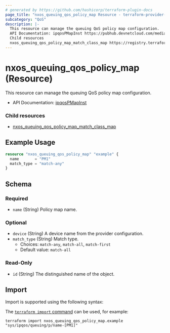 ```yaml
---
# generated by https://github.com/hashicorp/terraform-plugin-docs
page_title: "nxos_queuing_qos_policy_map Resource - terraform-provider-nxos"
subcategory: "QoS"
description: |-
  This resource can manage the queuing QoS policy map configuration.
  API Documentation: ipqosPMapInst https://pubhub.devnetcloud.com/media/dme-docs-10-2-2/docs/Qos/ipqos:PMapInst/
  Child resources
  nxos_queuing_qos_policy_map_match_class_map https://registry.terraform.io/providers/CiscoDevNet/nxos/latest/docs/resources/queuing_qos_policy_map_match_class_map
---
```


# nxos_queuing_qos_policy_map (Resource)

This resource can manage the queuing QoS policy map configuration.

- API Documentation: [ipqosPMapInst](https://pubhub.devnetcloud.com/media/dme-docs-10-2-2/docs/Qos/ipqos:PMapInst/)

### Child resources

- [nxos_queuing_qos_policy_map_match_class_map](https://registry.terraform.io/providers/CiscoDevNet/nxos/latest/docs/resources/queuing_qos_policy_map_match_class_map)

## Example Usage

```terraform
resource "nxos_queuing_qos_policy_map" "example" {
  name       = "PM1"
  match_type = "match-any"
}
```

<!-- schema generated by tfplugindocs -->
## Schema

### Required

- `name` (String) Policy map name.

### Optional

- `device` (String) A device name from the provider configuration.
- `match_type` (String) Match type.
  - Choices: `match-any`, `match-all`, `match-first`
  - Default value: `match-all`

### Read-Only

- `id` (String) The distinguished name of the object.

## Import

Import is supported using the following syntax:

The [`terraform import` command](https://developer.hashicorp.com/terraform/cli/commands/import) can be used, for example:

```shell
terraform import nxos_queuing_qos_policy_map.example "sys/ipqos/queuing/p/name-[PM1]"
```
